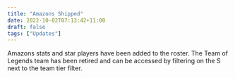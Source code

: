 ```yaml
---
title: "Amazons Shipped"
date: 2022-10-02T07:13:42+11:00
draft: false
tags: ["Updates"]
---
```


Amazons stats and star players have been added to the roster. The Team of Legends team has been retired and can be accessed by filtering on the S next to the team tier filter.
